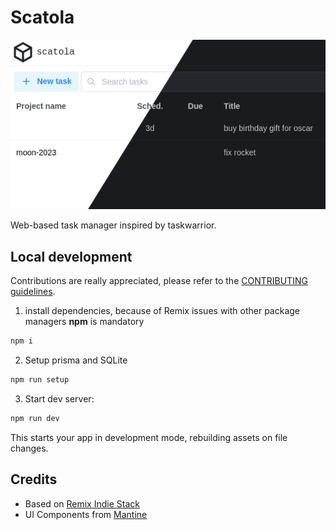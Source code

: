 
# Scatola

![scatola screenshot](./readme-screen-intro.png "scatola screenshot")

Web-based task manager inspired by taskwarrior.


## Local development

Contributions are really appreciated, please refer to the [CONTRIBUTING guidelines](./CONTRIBUTING.md).

1. install dependencies, because of Remix issues with other package managers **npm** is mandatory

```sh
npm i
```

2. Setup prisma and SQLite

```sh
npm run setup
```

3. Start dev server:

```sh
npm run dev
```

This starts your app in development mode, rebuilding assets on file changes.



## Credits

- Based on [Remix Indie Stack](https://github.com/remix-run/indie-stack/)
- UI Components from [Mantine](https://github.com/mantinedev/mantine/)
